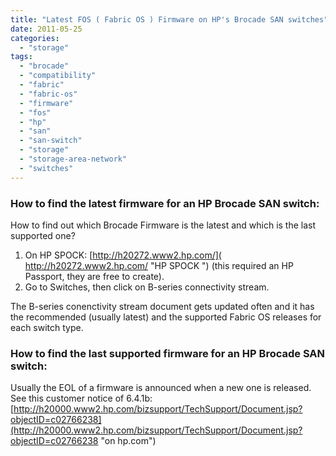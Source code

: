 ```yaml
---
title: "Latest FOS ( Fabric OS ) Firmware on HP's Brocade SAN switches"
date: 2011-05-25
categories: 
  - "storage"
tags: 
  - "brocade"
  - "compatibility"
  - "fabric"
  - "fabric-os"
  - "firmware"
  - "fos"
  - "hp"
  - "san"
  - "san-switch"
  - "storage"
  - "storage-area-network"
  - "switches"
---
```


### How to find the latest firmware for an HP Brocade SAN switch:

How to find out which Brocade Firmware is the latest and which is the last supported one?

1. On HP SPOCK: [http://h20272.www2.hp.com/]( http://h20272.www2.hp.com/ "HP SPOCK ") (this required an HP Passport, they are free to create).
2. Go to Switches, then click on B-series connectivity stream.

The B-series conenctivity stream document gets updated often and it has the recommended (usually latest) and the supported Fabric OS releases for each switch type.

### How to find the last supported firmware for an HP Brocade SAN switch:

Usually the EOL of a firmware is announced when a new one is released. See this customer notice of 6.4.1b: [http://h20000.www2.hp.com/bizsupport/TechSupport/Document.jsp?objectID=c02766238](http://h20000.www2.hp.com/bizsupport/TechSupport/Document.jsp?objectID=c02766238 "on hp.com")

